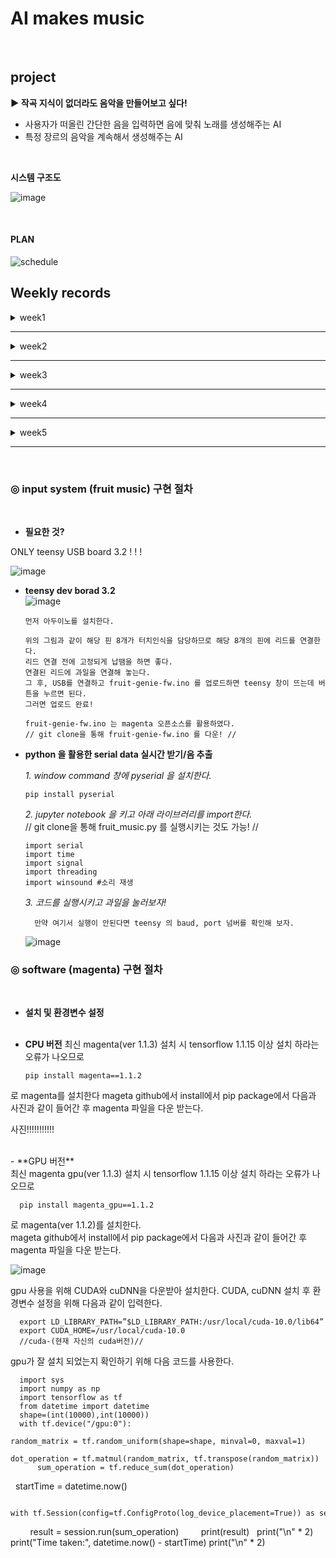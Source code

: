 # AI makes music

<br>

## project
  
 **▶ 작곡 지식이 없더라도 음악을 만들어보고 싶다!**
* 사용자가 떠올린 간단한 음을 입력하면 음에 맞춰 노래를 생성해주는 AI
* 특정 장르의 음악을 계속해서 생성해주는 AI


<br>    
    
**시스템 구조도**
  
   ![image](https://user-images.githubusercontent.com/52736420/65112311-2c5fee00-da1a-11e9-868f-7eb271b33677.png)
   
   
<br>   
   
#### PLAN  
 
 
![schedule](https://user-images.githubusercontent.com/52736420/64063336-42a23780-cc2e-11e9-97fd-9e1de9192605.png) 
 

## Weekly records

<details>
<summary> week1 </summary>
<div markdown='1'>
  
 - *INPUT*  
 Fruit genie 를 활용한 입력장치  
 (magenta_fruit genie)
           
           구성요소
           1. 라즈베리 파이 : 터치를 받아 피오노 지니 소프트웨어로 전송하고 메모를 재생하는 노드앱 실행
           2. teensy dev 보드 : 터치 감지 및 소프트웨어 전송을 처리 
           
    ![structure](https://user-images.githubusercontent.com/52736420/64146446-00f4d500-ce58-11e9-8b8d-6e14b6356dc7.png)       

- *MODELING*  
음악을 LSTM 모델을 통해 학습 시킨 후, 사용자가 음을 입력하면 LSTM모델을 통하여 비슷한 느낌의 음악을 생성  
![image](https://user-images.githubusercontent.com/52736420/64146533-53ce8c80-ce58-11e9-899b-42cd9f715e0f.png)
  
- **진행상황**
1. 케라스 LSTM 모델로 작곡하기  
  : Music21 -> 20시간 학습시킨 결과, 추상적인 음악 -> 훨씬 깊고 복잡한 네트워크를 만들고 학습시킬 필요성   
     
2. 마젠타 melody-rnn으로 작곡하기  
  : pre-trained 모델을 가지고 음악을 생성 -> 다른 장르의 음악으로 커스터마이징된 모델 파라미터를 학습시키는 중  
     
3. 마젠타 music-VAE 모델로 작곡하기  
  : 최대 3개의 음을 조합하여 음악을 생성. -> pre-trained 모델을 돌려보기 위해 모델 실행 중

</div>
</details>

---  
<details>
<summary> week2 </summary>
<div markdown="1">
  
<br>  

- **진행상황**  
1. 라즈베리 파이  
  : mpg123 : 오디오 출력 역할 부분 문제 -> 버전을 맞추거나, 따로 오디오 출력 라이브러리를 설치할 계획  
    
2. teensy dev 보드  
  : 스케치를 다운 받아 터치에 따른 반응 변화 확인 V  
  
  ![image](https://user-images.githubusercontent.com/52736420/64146977-d9067100-ce59-11e9-9e3f-5c0b23ceb1a7.png)



</div>
</details>

---  

<details>
<summary> week3 </summary>
<div markdown='1'>

<br>  
  
- **진행상황**  
 1. 라즈베리 파이   
    : 오디오 출력 부분 오류 -> 소프트웨어와 직접 연결 방식 선택 (USB, serial 통신)  
      
 2. teensy dev 보드   
    : 터치 인식 후 소리 재생 확인 V  
       
 3. melody RNN  
    : K-POP 1990년대 음악의 midi 파일 학습 
      
 4. music VAE  
    : JAZZ 생성 구축 모델, k-pop으로 학습 check point 300까지 진행 (CNN)
    
 5. score2perf  
    : 가장 음악다운 음악을 생성해주는 모델, classic 생성 구축 모델 (transformer)
 


</div>
</details>

---  

<details>
<summary> week4 </summary>
<div markdown='1'>

- **역할 분담**  

      유원호 : audio generation  
      최영철 : imrovement melody-rnn & music VAE  
      이슬기 : servere  
      주선정 : fruit touch, input data  
      정성원 : magenta gpu  




</div>
</details>

--- 

<details>
<summary> week5 </summary>
<div markdown='1'>

- input system 변경  
  
  
![image](https://user-images.githubusercontent.com/52736420/65112119-83b18e80-da19-11e9-91fb-54f618348903.png)






</div>
</details>

---  

<br>

### ◎ input system (fruit music) 구현 절차
  
  <br>

- **필요한 것?**  
  
ONLY teensy USB board 3.2 ! ! ! 
  
  ![image](https://user-images.githubusercontent.com/52736420/65213127-dbb2c880-dadf-11e9-9949-0b48344b8ef6.png)

- **teensy dev borad 3.2**  
![image](https://user-images.githubusercontent.com/52736420/65213379-e588fb80-dae0-11e9-96c2-f06ecaf98aff.png)  


      먼저 아두이노를 설치한다.
      
      위의 그림과 같이 해당 핀 8개가 터치인식을 담당하므로 해당 8개의 핀에 리드를 연결한다.
      리드 연결 전에 고정되게 납땜을 하면 좋다.
      연결된 리드에 과일을 연결해 놓는다.
      그 후, USB를 연결하고 fruit-genie-fw.ino 를 업로드하면 teensy 창이 뜨는데 버튼을 누르면 된다.
      그러면 업로드 완료!
      
      fruit-genie-fw.ino 는 magenta 오픈소스를 활용하였다.
      // git clone을 통해 fruit-genie-fw.ino 를 다운! //
    

- **python 을 활용한 serial data 실시간 받기/음 추출**  
             
  *1. window command 창에 pyserial 을 설치한다.*
     
      pip install pyserial  
     
  *2. jupyter notebook 을 키고 아래 라이브러리를 import한다.*  
  // git clone을 통해 fruit_music.py 를 실행시키는 것도 가능! //
     
      import serial
      import time
      import signal
      import threading
      import winsound #소리 재생
      
   *3. 코드를 실행시키고 과일을 눌러보자!*  
   
        만약 여기서 실행이 안된다면 teensy 의 baud, port 넘버를 확인해 보자.  
        
   ![image](https://user-images.githubusercontent.com/52736420/65213810-92b04380-dae2-11e9-9810-630bca19031d.png)
   
### ◎ software (magenta) 구현 절차
  <br>

- **설치 및 환경변수 설정**  
  <br>
- **CPU 버전** 
최신 magenta(ver 1.1.3) 설치 시 tensorflow 1.1.15 이상 설치 하라는 오류가 나오므로 

      pip install magenta==1.1.2

로 magenta를 설치한다
mageta github에서 install에서 pip package에서 다음과 사진과 같이 들어간 후 magenta 파일을 다운 받는다.

사진!!!!!!!!!!!


  <br>
- **GPU 버전** 
  <br>
최신 magenta gpu(ver 1.1.3) 설치 시 tensorflow 1.1.15 이상 설치 하라는 오류가 나오므로 

      pip install magenta_gpu==1.1.2

로 magenta(ver 1.1.2)를 설치한다.
  <br>
mageta github에서 install에서 pip package에서 다음과 사진과 같이 들어간 후 magenta 파일을 다운 받는다.

![image](https://user-images.githubusercontent.com/52375252/65214394-cd1ae000-dae4-11e9-9a94-665a1d429b98.png)


gpu 사용을 위해 CUDA와 cuDNN을 다운받아 설치한다. CUDA, cuDNN 설치 후 환경변수 설정을 위해 다음과 같이 입력한다.

      export LD_LIBRARY_PATH=”$LD_LIBRARY_PATH:/usr/local/cuda-10.0/lib64”
      export CUDA_HOME=/usr/local/cuda-10.0
      //cuda-(현재 자신의 cuda버전)//
      
gpu가 잘 설치 되었는지 확인하기 위해 다음 코드를 사용한다.

      import sys
      import numpy as np
      import tensorflow as tf
      from datetime import datetime
      shape=(int(10000),int(10000))
      with tf.device("/gpu:0"):
          random_matrix = tf.random_uniform(shape=shape, minval=0, maxval=1)
          dot_operation = tf.matmul(random_matrix, tf.transpose(random_matrix))
          sum_operation = tf.reduce_sum(dot_operation)
 
      startTime = datetime.now()
      
      with tf.Session(config=tf.ConfigProto(log_device_placement=True)) as session:
        result = session.run(sum_operation)
        print(result)
 
        print("\n" * 2)
        print("Time taken:", datetime.now() - startTime)
        print("\n" * 2)
